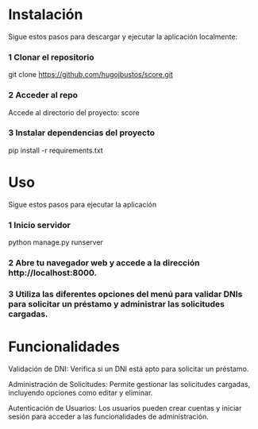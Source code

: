 # Instalación

Sigue estos pasos para descargar y ejecutar la aplicación localmente:

### 1 Clonar el repositorio

git clone https://github.com/hugojbustos/score.git

### 2 Acceder al repo

Accede al directorio del proyecto: score

### 3 Instalar dependencias del proyecto

pip install -r requirements.txt

# Uso

Sigue estos pasos para ejecutar la aplicación

### 1 Inicio servidor

python manage.py runserver

### 2 Abre tu navegador web y accede a la dirección http://localhost:8000.

### 3 Utiliza las diferentes opciones del menú para validar DNIs para solicitar un préstamo y administrar las solicitudes cargadas.

# Funcionalidades
Validación de DNI: Verifica si un DNI está apto para solicitar un préstamo.

Administración de Solicitudes: Permite gestionar las solicitudes cargadas, incluyendo opciones como editar y eliminar.

Autenticación de Usuarios: Los usuarios pueden crear cuentas y iniciar sesión para acceder a las funcionalidades de administración.